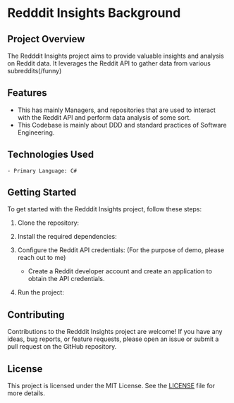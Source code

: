 ﻿
# Redddit Insights Background

## Project Overview
The Redddit Insights project aims to provide valuable insights and analysis on Reddit data. It leverages the Reddit API to gather data from various subreddits(/funny)

## Features
- This has mainly Managers, and repositories that are used to interact with the Reddit API and perform data analysis of some sort.
- This Codebase is mainly about DDD and standard practices of Software Engineering.

## Technologies Used
	- Primary Language: C#

## Getting Started
To get started with the Redddit Insights project, follow these steps:

1. Clone the repository:
2. Install the required dependencies:
3. Configure the Reddit API credentials: (For the purpose of demo, please reach out to me)
   - Create a Reddit developer account and create an application to obtain the API credentials.

4. Run the project:

## Contributing
Contributions to the Redddit Insights project are welcome! If you have any ideas, bug reports, or feature requests, please open an issue or submit a pull request on the GitHub repository.

## License
This project is licensed under the MIT License. See the [LICENSE](./LICENSE) file for more details.
